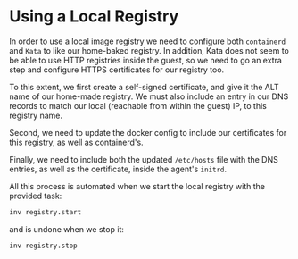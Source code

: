 # Using a Local Registry

In order to use a local image registry we need to configure both `containerd`
and `Kata` to like our home-baked registry. In addition, Kata does not seem to
be able to use HTTP registries inside the guest, so we need to go an extra
step and configure HTTPS certificates for our registry too.

To this extent, we first create a self-signed certificate, and give it the
ALT name of our home-made registry. We must also include an entry in our DNS
records to match our local (reachable from within the guest) IP, to this
registry name.

Second, we need to update the docker config to include our certificates for
this registry, as well as containerd's.

Finally, we need to include both the updated `/etc/hosts` file with the DNS
entries, as well as the certificate, inside the agent's `initrd`.

All this process is automated when we start the local registry with the provided
task:

```bash
inv registry.start
```

and is undone when we stop it:

```bash
inv registry.stop
```
